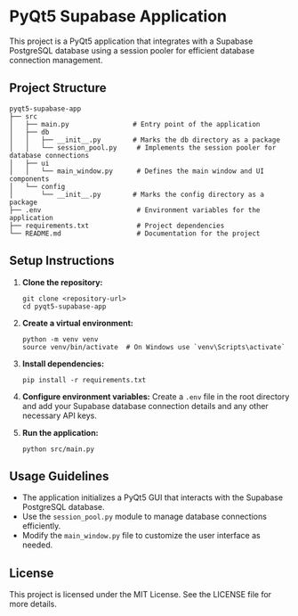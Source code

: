 # PyQt5 Supabase Application

This project is a PyQt5 application that integrates with a Supabase PostgreSQL database using a session pooler for efficient database connection management.

## Project Structure

```
pyqt5-supabase-app
├── src
│   ├── main.py                # Entry point of the application
│   ├── db
│   │   ├── __init__.py        # Marks the db directory as a package
│   │   └── session_pool.py     # Implements the session pooler for database connections
│   ├── ui
│   │   └── main_window.py      # Defines the main window and UI components
│   └── config
│       └── __init__.py        # Marks the config directory as a package
├── .env                        # Environment variables for the application
├── requirements.txt            # Project dependencies
└── README.md                   # Documentation for the project
```

## Setup Instructions

1. **Clone the repository:**
   ```
   git clone <repository-url>
   cd pyqt5-supabase-app
   ```

2. **Create a virtual environment:**
   ```
   python -m venv venv
   source venv/bin/activate  # On Windows use `venv\Scripts\activate`
   ```

3. **Install dependencies:**
   ```
   pip install -r requirements.txt
   ```

4. **Configure environment variables:**
   Create a `.env` file in the root directory and add your Supabase database connection details and any other necessary API keys.

5. **Run the application:**
   ```
   python src/main.py
   ```

## Usage Guidelines

- The application initializes a PyQt5 GUI that interacts with the Supabase PostgreSQL database.
- Use the `session_pool.py` module to manage database connections efficiently.
- Modify the `main_window.py` file to customize the user interface as needed.

## License

This project is licensed under the MIT License. See the LICENSE file for more details.